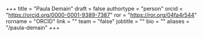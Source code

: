 +++ 
title = "Paula Demain" 
draft = false
authortype = "person"
orcid =  "https://orcid.org/0000-0001-9389-7387"
ror = "https://ror.org/04fa4r544"
rorname = "ORCID"
link = ""
team = "false"
jobtitle = ""
bio = ""
aliases = "/paula-demain"
+++ 




